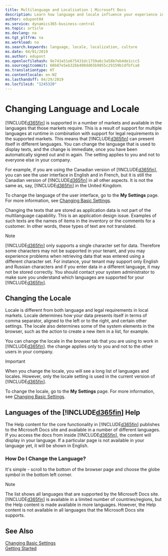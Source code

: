 ```yaml
---
title: Multilanguage and Localisation | Microsoft Docs
description: Learn how language and locale influence your experience in Business Central.
author: edupont04
ms.service: dynamics365-business-central
ms.topic: article
ms.devlang: na
ms.tgt_pltfrm: na
ms.workload: na
ms.search.keywords: language, locale, localization, culture
ms.date: 04/01/2019
ms.author: edupont
ms.openlocfilehash: 9e743a51e675431dc1759a6c3a58b7eb4de1ccc5
ms.sourcegitcommit: 60b87e5eb32bb408dd65b9855c29159b1dfbfca8
ms.translationtype: HT
ms.contentlocale: en-NZ
ms.lasthandoff: 04/29/2019
ms.locfileid: "1245320"
---
```

# <a name="changing-language-and-locale"></a>Changing Language and Locale

[!INCLUDE[d365fin](includes/d365fin_md.md)] is supported in a number of markets and available in the languages that those markets require. This is a result of support for multiple languages at runtime in combination with support for legal requirements in the supported markets. This means that [!INCLUDE[d365fin](includes/d365fin_md.md)] can present itself in different languages. You can change the language that is used to display texts, and the change is immediate, once you have been automatically signed out and in again. The setting applies to you and not to everyone else in your company.  

For example, if you are using the Canadian version of [!INCLUDE[d365fin](includes/d365fin_md.md)], you can see the user interface in English and in French, but it is still the Canadian version of [!INCLUDE[d365fin](includes/d365fin_md.md)] in all other aspects. It is not the same as, say, [!INCLUDE[d365fin](includes/d365fin_md.md)] in the United Kingdom.  

To change the language of the user interface, go to the **My Settings** page. For more information, see [Changing Basic Settings](ui-change-basic-settings.md#language).  

Changing the texts that are stored as application data is not part of the multilanguage capability. This is an application design issue. Examples of such texts are the names of items in the inventory or the comments for a customer. In other words, these types of text are not translated.  

> [!NOTE]  
> [!INCLUDE[d365fin](includes/d365fin_md.md)] only supports a single character set for data. Therefore some characters may not be supported in your tenant, and you may experience problems when retrieving data that was entered using a different character set. For instance, your tenant may support only English and Russian characters and if you enter data in a different language, it may not be stored correctly. You should contact your system administrator to make sure you understand which languages are supported for your [!INCLUDE[d365fin](includes/d365fin_md.md)].  

## <a name="changing-the-locale"></a>Changing the Locale
Locale is different from both language and legal requirements in local markets. Locale determines how your data presents itself in terms of comma separator, aligned to the left or to the right, and certain other settings. The locale also determines some of the system elements in the browser, such as the action to create a new item in a list, for example.  

You can change the locale in the browser tab that you are using to work in [!INCLUDE[d365fin](includes/d365fin_md.md)]. the change applies only to you and not to the other users in your company.  

> [!IMPORTANT]  
>  When you change the locale, you will see a long list of languages and locales. However, only the locale setting is used in the current version of [!INCLUDE[d365fin](includes/d365fin_md.md)].  

To change the locale, go to the **My Settings** page. For more information, see [Changing Basic Settings](ui-change-basic-settings.md).  

## <a name="languages-of-the-included365finincludesd365finmdmd-help"></a>Languages of the [!INCLUDE[d365fin](includes/d365fin_md.md)] Help
The Help content for the core functionality in [!INCLUDE[d365fin](includes/d365fin_md.md)] publishes to the Microsoft Docs site and available in a number of different languages. If you access the docs from inside [!INCLUDE[d365fin](includes/d365fin_md.md)], the content will display in your language. If a particular page is not available in your language yet, it will be shown in English.

### <a name="how-do-i-change-the-language"></a>How Do I Change the Language?
It's simple - scroll to the bottom of the browser page and choose the globe symbol in the bottom left corner.

> [!NOTE]  
> The list shows all languages that are supported by the Microsoft Docs site. [!INCLUDE[d365fin](includes/d365fin_md.md)] is available in a limited number of countries/regions, but the Help content is made available in more languages. However, the Help content is not available in all languages that the Microsoft Docs site supports.

## <a name="see-also"></a>See Also  
[Changing Basic Settings](ui-change-basic-settings.md)  
[Getting Started](product-get-started.md)  
